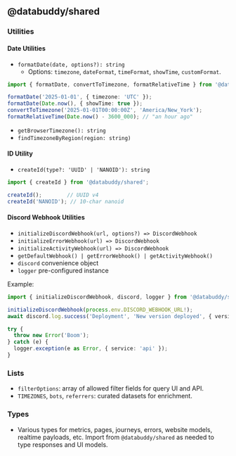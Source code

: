 ## @databuddy/shared

### Utilities

#### Date Utilities
- `formatDate(date, options?): string`
  - Options: `timezone`, `dateFormat`, `timeFormat`, `showTime`, `customFormat`.
```ts
import { formatDate, convertToTimezone, formatRelativeTime } from '@databuddy/shared';

formatDate('2025-01-01', { timezone: 'UTC' });
formatDate(Date.now(), { showTime: true });
convertToTimezone('2025-01-01T00:00:00Z', 'America/New_York');
formatRelativeTime(Date.now() - 3600_000); // "an hour ago"
```

- `getBrowserTimezone(): string`
- `findTimezoneByRegion(region: string)`

#### ID Utility
- `createId(type?: 'UUID' | 'NANOID'): string`
```ts
import { createId } from '@databuddy/shared';

createId();        // UUID v4
createId('NANOID'); // 10-char nanoid
```

#### Discord Webhook Utilities
- `initializeDiscordWebhook(url, options?) => DiscordWebhook`
- `initializeErrorWebhook(url) => DiscordWebhook`
- `initializeActivityWebhook(url) => DiscordWebhook`
- `getDefaultWebhook() | getErrorWebhook() | getActivityWebhook()`
- `discord` convenience object
- `logger` pre-configured instance

Example:
```ts
import { initializeDiscordWebhook, discord, logger } from '@databuddy/shared';

initializeDiscordWebhook(process.env.DISCORD_WEBHOOK_URL!);
await discord.log.success('Deployment', 'New version deployed', { version: '1.2.3' });

try {
  throw new Error('Boom');
} catch (e) {
  logger.exception(e as Error, { service: 'api' });
}
```

### Lists
- `filterOptions`: array of allowed filter fields for query UI and API.
- `TIMEZONES`, `bots`, `referrers`: curated datasets for enrichment.

### Types
- Various types for metrics, pages, journeys, errors, website models, realtime payloads, etc. Import from `@databuddy/shared` as needed to type responses and UI models.